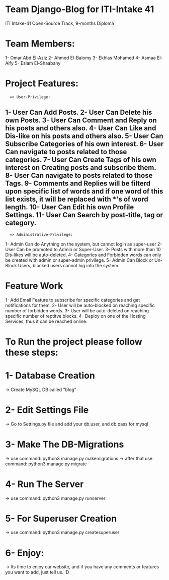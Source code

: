 # Team Django-Blog for ITI-Intake 41
ITI Intake-41 Open-Source Track, 9-months Diploma

# Team Members:
1- Omar Abd El-Aziz
2- Ahmed El-Baiomy
3- Ekhlas Mohamed
4- Asmaa El-Alfy
5- Eslam El-Shaabany

# Project Features:
      => User-Privilege:
1- User Can Add Posts.
2- User Can Delete his own Posts.
3- User Can Comment and Reply on his posts and others also.
4- User Can Like and Dis-like on his posts and others also.
5- User Can Subscribe Categories of his own interest.
6- User Can navigate to posts related to those categories.
7- User Can Create Tags of his own interest on Creating posts and subscribe them.
8- User Can navigate to posts related to those Tags.
9- Comments and Replies will be filterd upon specific list of words and if 
    one word of this list exists, it will be replaced with *'s of word length.
10- User Can Edit his own Profile Settings.
11- User Can Search by post-title, tag or category.
-------
      => Administrative-Privilege:
1- Admin Can do Anything on the system, but cannot login as super-user
2- User Can be promoted to Admin or Super-User.
3- Posts with more than 10 Dis-likes will be auto-deleted.
4- Categories and Forbidden words can only be created with admin or super-admin privilege.
5- Admin Can Block or Un-Block Users, blocked users cannot log into the system.



# Feature Work
1- Add Email Feature to subscribe for specific categories and get notifications for them.
2- User will be auto-blocked on reaching specific number of forbidden words.
3- User will be auto-deleted on reaching specific number of reptitve blocks.
4- Deploy on one of the Hosting Services, thus it can be reached online.



# To Run the project please follow these steps:
# 1- Database Creation
-> Create MySQL DB called "blog"
# 2- Edit Settings File
-> Go to Settings.py file and add your db.user, and db.pass for mysql
# 3- Make The DB-Migrations
-> use command: python3 manage.py makemigrations
-> after that use command: python3 manage.py migrate
# 4- Run The Server
-> use command: python3 manage.py runserver
# 5- For Superuser Creation
-> use command: python3 manage.py createsuperuser
# 6- Enjoy:
-> Its time to enjoy our website, and if you have any comments or features you want to add,
    just tell us. :D
